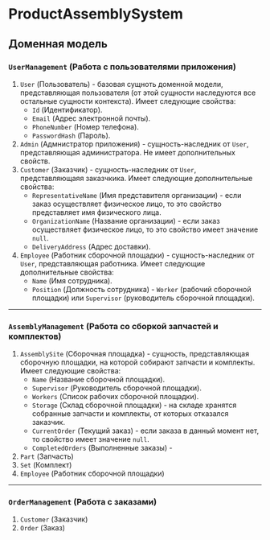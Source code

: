 # ProductAssemblySystem
## Доменная модель
### `UserManagement` (Работа с пользователями приложения)
1. `User` (Пользователь) - базовая сущноть доменной модели, представляющая пользователя (от этой сущности наследуются все остальные сущности контекста). Имеет следующие свойства:
    - `Id` (Идентификатор).
    - `Email` (Адрес электронной почты).
    - `PhoneNumber` (Номер телефона).
    - `PasswordHash` (Пароль).
2. `Admin` (Адмнистратор приложения) - сущность-наследник от `User`, представляющая администратора. Не имеет дополнительных свойств.
3. `Customer` (Заказчик) - сущность-наследник от `User`, представляющаяя заказчкика. Имеет следующие дополнительные свойства:
    - `RepresentativeName` (Имя представителя организации) - если заказ осуществляет физическое лицо, то это свойство представляет имя физического лица.
    - `OrganizationName` (Название организации) - если заказ осуществляет физическое лицо, то это свойство имеет значение `null`.
    - `DeliveryAddress` (Адрес доставки).
4. `Employee` (Работник сборочной площадки) - сущность-наследник от `User`, представляющая работника. Имеет следующие дополнительные свойства:
    - `Name` (Имя сотрудника).
    - `Position` (Должность сотрудника) - `Worker` (рабочий сборочной площадки) или `Supervisor` (руководитель сборочной площадки).
---
### `AssemblyManagement` (Работа со сборкой запчастей и комплектов)
1. `AssemblySite` (Сборочная площадка) - сущность, представляющая сборочную площадки, на которой собирают запчасти и комплекты. Имеет следующие свойства:
    - `Name` (Название сборочной площадки).
    - `Supervisor` (Руководитель сборочной площадки).
    - `Workers` (Список рабочих сборочной площадки).
    - `Storage` (Склад сборочной площадки) - на складе хранятся собранные запчасти и комплекты, от которых отказался заказчик.
    - `CurrentOrder` (Текущий заказ) - если заказа в данный момент нет, то свойство имеет значение `null`.
    - `CompletedOrders` (Выполненные заказы) - 
3. `Part` (Запчасть)
4. `Set` (Комплект)
5. `Employee` (Работник сборочной площадки)
---
### `OrderManagement` (Работа с заказами)
1. `Customer` (Заказчик)
2. `Order` (Заказ)
